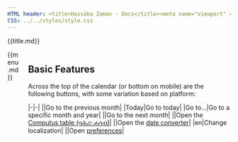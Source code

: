 ```yaml
---
HTML header: <title>Ḥassāba Zaman - Docs</title><meta name="viewport" content="width=device-width, initial-scale=1.0, maximum-scale=1.0, user-scalable=no"><link rel="shortcut icon" type="image/png" href="/icon/favicon.png">
CSS: ../../styles/style.css
---
```


{{title.md}}
<section class="section">
<div class="container">
<div class="columns">
<div class="column is-2">
{{menu.md}}
</div>
<div class="column is-10">
<div class="content">

# Basic Features

Across the top of the calendar (or bottom on mobile) are the following buttons, with some variation based on platform:

|-|-|
|<span class="octicon octicon-chevron-left"></span>|Go to the previous month|
|Today|Go to today|
|Go to...|Go to a specific month and year|
|<span class="octicon octicon-chevron-right"></span>|Go to the next month|
|<span class="octicon octicon-calendar"></span>|Open the [Computus table (ባሕረ፡ ሐሳብ)](./computus.html)|
|<span class="octicon octicon-code"></span>|Open the [date converter](./date-converter.html)|
|en|Change localization|
|<span class="octicon octicon-gear"></span>|Open [preferences](./preferences.html)|

</div>
</div>
</div>
</div>
</section>